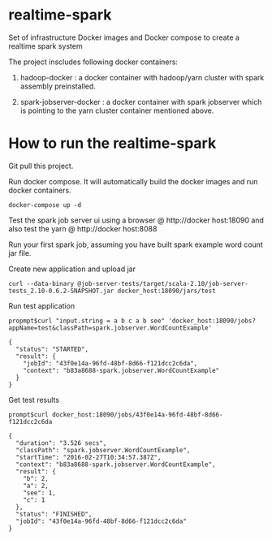 # realtime-spark
Set of infrastructure Docker images and Docker compose to create a realtime spark system

The project inscludes following docker containers:

1. hadoop-docker : a docker container with hadoop/yarn cluster with spark assembly preinstalled.

2. spark-jobserver-docker :  a docker container with spark jobserver which is pointing to the yarn cluster container mentioned above.

# How to run the realtime-spark

Git pull this project.

Run docker compose. It will automatically build the docker images and run docker containers. 
```
docker-compose up -d
```
Test the spark job server ui using a browser @ http://docker host:18090 and also test the yarn @ http://docker host:8088

Run your first spark job, assuming you have built spark example word count jar file.

Create new application and upload jar
```
curl --data-binary @job-server-tests/target/scala-2.10/job-server-tests_2.10-0.6.2-SNAPSHOT.jar docker_host:18090/jars/test
```
Run test application 

```
propmpt$curl "input.string = a b c a b see" 'docker_host:18090/jobs?appName=test&classPath=spark.jobserver.WordCountExample'

{
  "status": "STARTED",
  "result": {
    "jobId": "43f0e14a-96fd-48bf-8d66-f121dcc2c6da",
    "context": "b83a8688-spark.jobserver.WordCountExample"
  }
}
```

Get test results

```
prompt$curl docker_host:18090/jobs/43f0e14a-96fd-48bf-8d66-f121dcc2c6da

{
  "duration": "3.526 secs",
  "classPath": "spark.jobserver.WordCountExample",
  "startTime": "2016-02-27T10:34:57.387Z",
  "context": "b83a8688-spark.jobserver.WordCountExample",
  "result": {
    "b": 2,
    "a": 2,
    "see": 1,
    "c": 1
  },
  "status": "FINISHED",
  "jobId": "43f0e14a-96fd-48bf-8d66-f121dcc2c6da"
}
```


